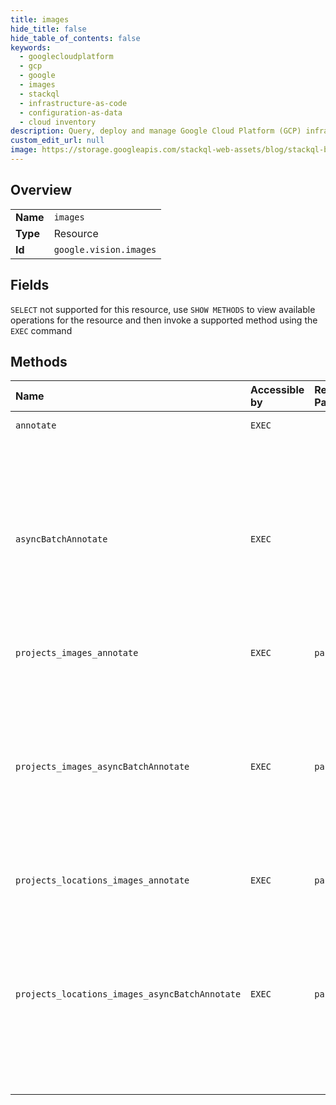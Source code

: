 ```yaml
---
title: images
hide_title: false
hide_table_of_contents: false
keywords:
  - googlecloudplatform
  - gcp
  - google
  - images
  - stackql
  - infrastructure-as-code
  - configuration-as-data
  - cloud inventory
description: Query, deploy and manage Google Cloud Platform (GCP) infrastructure and resources using SQL
custom_edit_url: null
image: https://storage.googleapis.com/stackql-web-assets/blog/stackql-blog-post-featured-image.png
---
```

  
    

## Overview
<table><tbody>
<tr><td><b>Name</b></td><td><code>images</code></td></tr>
<tr><td><b>Type</b></td><td>Resource</td></tr>
<tr><td><b>Id</b></td><td><code>google.vision.images</code></td></tr>
</tbody></table>

## Fields
`SELECT` not supported for this resource, use `SHOW METHODS` to view available operations for the resource and then invoke a supported method using the `EXEC` command  
## Methods
| Name | Accessible by | Required Params | Description |
|:-----|:--------------|:----------------|:------------|
| `annotate` | `EXEC` |  | Run image detection and annotation for a batch of images. |
| `asyncBatchAnnotate` | `EXEC` |  | Run asynchronous image detection and annotation for a list of images. Progress and results can be retrieved through the `google.longrunning.Operations` interface. `Operation.metadata` contains `OperationMetadata` (metadata). `Operation.response` contains `AsyncBatchAnnotateImagesResponse` (results). This service will write image annotation outputs to json files in customer GCS bucket, each json file containing BatchAnnotateImagesResponse proto. |
| `projects_images_annotate` | `EXEC` | `parent` | Run image detection and annotation for a batch of images. |
| `projects_images_asyncBatchAnnotate` | `EXEC` | `parent` | Run asynchronous image detection and annotation for a list of images. Progress and results can be retrieved through the `google.longrunning.Operations` interface. `Operation.metadata` contains `OperationMetadata` (metadata). `Operation.response` contains `AsyncBatchAnnotateImagesResponse` (results). This service will write image annotation outputs to json files in customer GCS bucket, each json file containing BatchAnnotateImagesResponse proto. |
| `projects_locations_images_annotate` | `EXEC` | `parent` | Run image detection and annotation for a batch of images. |
| `projects_locations_images_asyncBatchAnnotate` | `EXEC` | `parent` | Run asynchronous image detection and annotation for a list of images. Progress and results can be retrieved through the `google.longrunning.Operations` interface. `Operation.metadata` contains `OperationMetadata` (metadata). `Operation.response` contains `AsyncBatchAnnotateImagesResponse` (results). This service will write image annotation outputs to json files in customer GCS bucket, each json file containing BatchAnnotateImagesResponse proto. |
